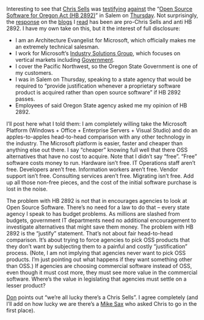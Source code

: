 Interesting to see that [Chris Sells](http://www.sellsbrothers.com) was
[testifying](http://www.sellsbrothers.com/spout/#oros) [against](http://www.sellsbrothers.com/spout/default.aspx?content=testimony.htm)
the “[Open Source Software for Oregon Act (HB
2892)](http://www.leg.state.or.us/barnhart/hb2892.htm)” in Salem on
[Thursday](http://www.oregonlive.com/search/index.ssf?/base/business/1049461116217020.xml?oregonian?fng).
Not surprisingly, the
[response](http://radio.weblogs.com/0117167/2003/04/04.html#a230) on the
[blogs](http://www.gotdotnet.com/team/dbox/spoutletex.aspx?key=2003-04-05T04:27:58Z)
I [read](http://radio.weblogs.com/0001011/2003/04/04.html) has been are
pro-Chris Sells and anti HB 2892. I have my own take on this, but it the
interest of full disclosure:

-   I am an Architecture Evangelist for Microsoft, which officially
    makes me an extremely technical salesman.
-   I work for Microsoft’s [Industry Solutions
    Group](http://www.microsoft.com/business/industry), which focuses on
    vertical markets including
    [Government](http://www.microsoft.com/business/industry/gov/default.asp).
-   I cover the Pacific Northwest, so the Oregon State Government is one
    of my customers.
-   I was in Salem on Thursday, speaking to a state agency that would be
    required to “provide justification whenever a proprietary software
    product is acquired rather than open source software” if HB 2892
    passes.
-   Employees of said Oregon State agency asked me my opinion of HB 2892.

I’ll post here what I told them: I am completely willing take the
Microsoft Platform (Windows + Office + Enterprise Servers + Visual
Studio) and do an apples-to-apples head-to-head comparison with any
other technology in the industry. The Microsoft platform is easier,
faster and cheaper than anything else out there. I say “cheaper” knowing
full well that there OSS alternatives that have no cost to acquire. Note
that I didn’t say “free”. “Free” software costs money to run. Hardware
isn’t free. IT Operations staff aren’t free. Developers aren’t free.
Information workers aren’t free. Vendor support isn’t free. Consulting
services aren’t free. Migrating isn’t free. Add up all those non-free
pieces, and the cost of the initial software purchase is lost in the
noise.

The problem with HB 2892 is not that in encourages agencies to look at
Open Source Software. There’s no need for a law to do that – every state
agency I speak to has budget problems. As millions are slashed from
budgets, government IT departments need no additional encouragement to
investigate alternatives that might save them money. The problem with HB
2892 is the “justify” statement. That’s not about fair head-to-head
comparison. It’s about trying to force agencies to pick OSS products
that they don’t want by subjecting them to a painful and costly
“justification” process. (Note, I am not implying that agencies never
want to pick OSS products. I’m just pointing out what happens if they
want something other than OSS.) If agencies are choosing commercial
software instead of OSS, even though it must cost more, they must see
more value in the commercial software. Where’s the value in legislating
that agencies must settle on a lesser product?

[Don](http://www.gotdotnet.com/team/dbox/default.aspx#nn2003-04-05T04:27:58Z)
points out “we’re all lucky there’s a Chris Sells”. I agree completely
(and I’ll add on how lucky we are there’s a [Mike
Sax](http://www.sax.net/live/?date=4/3/2003#at12:00AM) who asked Chris
to go in the first place).
